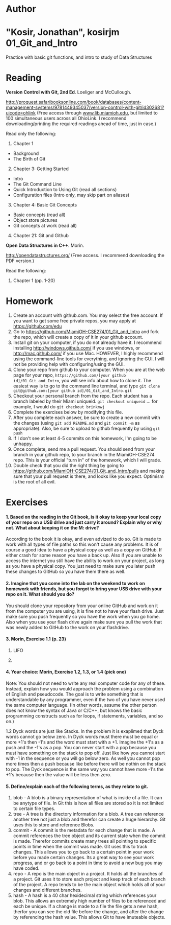Author
==========
"Kosir, Jonathan", kosirjm
01_Git_and_Intro
================

Practice with basic git functions, and intro to study of Data Structures

Reading
=======

**Version Control with Git, 2nd Ed**. Loeliger and McCullough. 

http://proquest.safaribooksonline.com/book/databases/content-management-systems/9781449345037/version-control-with-git/id302681?uicode=ohlink (Free access through www.lib.miamioh.edu, but limited to 100 simultaneous users across all OhioLink. I recommend downloading/printing the required readings ahead of time, just in case.)

Read only the following:

1. Chapter 1
  * Background
  * The Birth of Git
2. Chapter 3: Getting Started
  * Intro
  * The Git Command Line
  * Quick Introduction to Using Git (read all sections)
  * Configuration files (Intro only, may skip part on aliases)
3. Chapter 4: Basic Git Concepts
  * Basic concepts (read all)
  * Object store pictures
  * Git concepts at work (read all)
4. Chapter 21: Git and Github

**Open Data Structures in C++**. Morin. 

http://opendatastructures.org/ (Free access. I recommend downloading the PDF version.)

Read the following:

1. Chapter 1 (pp. 1-20)

Homework
========

1. Create an account with github.com. You may select the free account. If you want to get some free private repos, you may apply at https://github.com/edu
2. Go to https://github.com/MiamiOH-CSE274/01_Git_and_Intro and fork the repo, which will create a copy of it in your github account.
3. Install git on your computer, if you do not already have it. I recommend installing http://windows.github.com/ if you use windows, or http://mac.github.com/ if you use Mac. HOWEVER, I highly recommend using the command-line tools for everything, and ignoring the GUI. I will not be providing help with configuring/using the GUI.
4. Clone your repo from github to your computer. When you are at the web page for your repo, `https://github.com/[your github id]/01_Git_and_Intro`, you will see info about how to clone it. The easiest way is to go to the command line terminal, and type `git clone git@github.com:[your github id]/01_Git_and_Intro.git`
5. Checkout your personal branch from the repo. Each student has a branch labeled by their Miami uniqueid. `git checkout uniqueid` ... for example, I would do `git checkout brinkmwj`
6. Complete the exercises below by modifying this file.
7. After you complete each answer, be sure to create a new commit with the changes (using `git add README.md` and `git commit -m` as appropriate). Also, be sure to upload to github frequently by using `git push`
8. If I don't see at least 4-5 commits on this homework, I'm going to be unhappy.
9. Once complete, send me a pull request. You should send from your branch in your github repo, to your branch in the MiamiOH-CSE274 repo. This is your official "turn in" of the homework, which I will grade.
10. Double check that you did the right thing by going to https://github.com/MiamiOH-CSE274/01_Git_and_Intro/pulls and making sure that your pull request is there, and looks like you expect. Optimism is the root of all evil.

Exercises
=========

#### 1. Based on the reading in the Git book, is it okay to keep your local copy of your repo on a USB drive and just carry it around? Explain why or why not. What about keeping it on the M: drive?

According to the book it is okay, and even advized to do so.  Git is made to work with all types of file paths so this won't cause any problems.
It is of course a good idea to have a physical copy as well as a copy on GitHub.  If either crash for some reason you have a back up.  Also if
you are unable to access the internet you still have the ability to work on your project, as long as you have a physical copy.  You just need to make sure
you later push these changes to GitHub so you have them there as well. 

#### 2. Imagine that you come into the lab on the weekend to work on homework with friends, but you forgot to bring your USB drive with your repo on it. What should you do?

You should clone your repository from your online GitHub and work on it from the computer you are using, it is fine not to have your flash drive.  Just
make sure you push frequently so you have the work when you go home.  Also when you use your flash drive again make sure you pull the
work that was newly added to GitHub to the work on your flashdrive. 

#### 3. Morin, Exercise 1.1 (p. 23)

1. LIFO

2. 

#### 4. Your choice: Morin, Exercise 1.2, 1.3, or 1.4 (pick one)

Note: You should not need to write any real computer code for any of these. Instead, explain how you would approach the problem using a combination of English and pseudocode. The goal is to write something that is understandable by any programmer, even if the two of you have never used the same computer language. (In other words, assume the other person does not know the syntax of Java or C/C++, but knows the basic programming constructs such as for loops, if statements, variables, and so on.)

1.2 Dyck words are just like Stacks.  In the problem it is exaplimed that Dyck words cannot go below zero. In Dyck words must there must be equal or more +1's then -1's and the word must start
with a +1.  Imagine the +1's as a push and the -1's as a pop.  You can never start with a pop because you must have something
on the stack to pop off.  Just like how you cannot start with -1 in the sequence or you will go below zero.  As well you cannot
pop more times then a push because like before there will be nothin on the stack to pop.  The Dyck sequence is the same way
you cannot have more -1's the +1's because then the value will be less then zero.

#### 5. Define/explain each of the following terms, as they relate to git.

1. blob - A blob is a binary representation of what is inside of a file.  It can be anytype of file.  In Git
this is how all files are stored so it is not limited to certain file types.
2. tree - A tree is the directory information for a blob.  A tree can reference another tree not just a blob
and therefor can create a huge hierarchy.  Git uses this to store and reference Blobs.
3. commit - A commit is the metadata for each change that is made.  A commit references the tree object and its current state when the 
commit is made.  Therefor commits create many trees all pointing to specific points in time when the commit was made.  Git uses this
to track changes. This allows you to go back to a certain point in your work before you made certain changes.  Its a great way to see
your work progress, and or go back to a point in time to avoid a new bug you may have coded.
4. repo - A repo is the main object in a project.  It holds all the branches of a project.  Git uses it to store each project and keep track of each branch of
the project.  A repo tends to be the main object which holds all of your changes and different branches.
5. hash - A hash is a 40 char hexidecimal string which references your blob.  This allows an extremely high number of files to be referenced and each be unique.
If a change is made to a file the file gets a new hash, therfor you can see the old file before the change, and after the change by 
referencing the hash value.  This allows Git to have imuteable objects.  